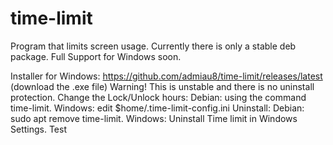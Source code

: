 # time-limit
Program that limits screen usage. Currently there is only a stable deb package. Full Support for Windows soon.

Installer for Windows: https://github.com/admiau8/time-limit/releases/latest (download the .exe file) Warning! This is unstable and there is no uninstall protection.
Change the Lock/Unlock hours:
Debian: using the command time-limit.
Windows: edit $home/.time-limit-config.ini
Uninstall:
Debian: sudo apt remove time-limit.
Windows: Uninstall Time limit in Windows Settings.
Test
